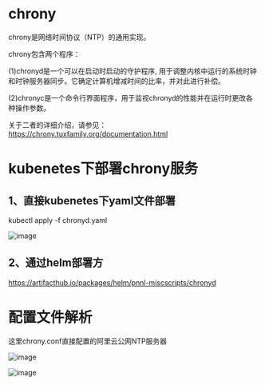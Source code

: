 # chrony
chrony是网络时间协议（NTP）的通用实现。

chrony包含两个程序：

(1)chronyd是一个可以在启动时启动的守护程序, 用于调整内核中运行的系统时钟和时钟服务器同步。它确定计算机增减时间的比率，并对此进行补偿。

(2)chronyc是一个命令行界面程序，用于监视chronyd的性能并在运行时更改各种操作参数。

关于二者的详细介绍，请参见：https://chrony.tuxfamily.org/documentation.html

# kubenetes下部署chrony服务

## 1、直接kubenetes下yaml文件部署

kubectl apply -f chronyd.yaml

![image](https://user-images.githubusercontent.com/12782056/129527803-9423eaba-4a34-41ce-95f5-f83fb899de34.png)
  
## 2、通过helm部署方

https://artifacthub.io/packages/helm/pnnl-miscscripts/chronyd


# 配置文件解析

这里chrony.conf直接配置的阿里云公网NTP服务器

![image](https://user-images.githubusercontent.com/12782056/129529744-68d4ec72-98b8-4e64-b785-bb08812143a7.png)

![image](https://user-images.githubusercontent.com/12782056/129529356-4e7e18d9-a59a-449f-897e-9aec80d8c878.png)
